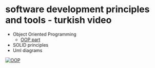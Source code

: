 # software development principles and tools - turkish video

*  Object Oriented Programming
    *  [OOP part](https://youtu.be/OTLb_Pni37I?list=PLculWlrKWPZdkNUYU4VCebIfW2oDT1Qhz&t=21)
*  SOLID principles
*  Uml diagrams

[![OOP](http://img.youtube.com/vi/OTLb_Pni37I/0.jpg)](https://www.youtube.com/watch?v=OTLb_Pni37I "Object Oriented Programming")


